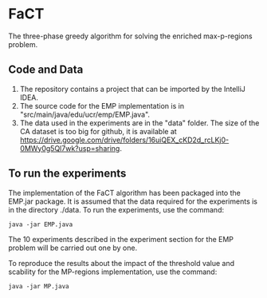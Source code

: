 # FaCT

The three-phase greedy algorithm for solving the enriched max-p-regions problem.

## Code and Data
1. The repository contains a project that can be imported by the IntelliJ IDEA. 
2. The source code for the EMP implementation is in "src/main/java/edu/ucr/emp/EMP.java". 
3. The data used in the experiments are in the "data" folder. The size of the CA dataset is too big for github, it is available at https://drive.google.com/drive/folders/16uiQEX_cKD2d_rcLKj0-0MWy0g5Ql7wk?usp=sharing.

## To run the experiments

The implementation of the FaCT algorithm has been packaged into the EMP.jar package. It is assumed that the data required for the experiments is in the directory ./data. To run the experiments, use the command:
```
java -jar EMP.java
```
The 10 experiments described in the experiment section for the EMP problem will be carried out one by one.

To reproduce the results about the impact of the threshold value and scability for the MP-regions implementation, use the command:
```
java -jar MP.java
```
